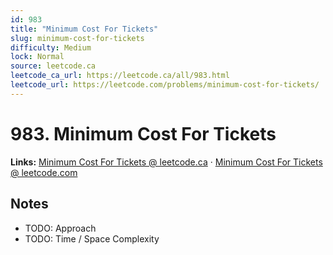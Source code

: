 ```yaml
--- 
id: 983
title: "Minimum Cost For Tickets"
slug: minimum-cost-for-tickets
difficulty: Medium
lock: Normal
source: leetcode.ca
leetcode_ca_url: https://leetcode.ca/all/983.html
leetcode_url: https://leetcode.com/problems/minimum-cost-for-tickets/
---
```


# 983. Minimum Cost For Tickets

**Links:** [Minimum Cost For Tickets @ leetcode.ca](https://leetcode.ca/all/983.html) · [Minimum Cost For Tickets @ leetcode.com](https://leetcode.com/problems/minimum-cost-for-tickets/)

## Notes
- TODO: Approach
- TODO: Time / Space Complexity
